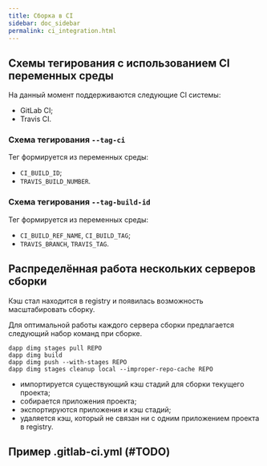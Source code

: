 ```yaml
---
title: Сборка в CI
sidebar: doc_sidebar
permalink: ci_integration.html
---
```




## Схемы тегирования с использованием CI переменных среды

На данный момент поддерживаются следующие CI системы:

* GitLab CI;
* Travis CI.

### Схема тегирования `--tag-ci`

Тег формируется из переменных среды:

* `CI_BUILD_ID`;
* `TRAVIS_BUILD_NUMBER`.

### Схема тегирования `--tag-build-id`

Тег формируется из переменных среды:

* `CI_BUILD_REF_NAME`, `CI_BUILD_TAG`;
* `TRAVIS_BRANCH`, `TRAVIS_TAG`.

## Распределённая работа нескольких серверов сборки

Кэш стал находится в registry и появилась возможность масштабировать сборку.

Для оптимальной работы каждого сервера сборки предлагается следующий набор команд при сборке.

```shell
dapp dimg stages pull REPO
dapp dimg build
dapp dimg push --with-stages REPO
dapp dimg stages cleanup local --improper-repo-cache REPO
```

* импортируется существующий кэш стадий для сборки текущего проекта;
* собирается приложения проекта;
* экспортируются приложения и кэш стадий;
* удаляется кэш, который не связан ни с одним приложением проекта в registry.

## Пример .gitlab-ci.yml (#TODO)
